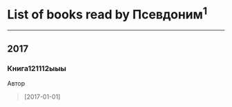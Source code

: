 # List of books read by Псевдоним<sup>1</sup>
---

## 2017

### Книга121112ыыы
Автор
> [2017-01-01] 



